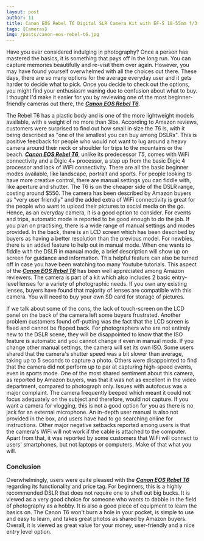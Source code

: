 ```yaml
---
layout: post
author: 11
title: Canon EOS Rebel T6 Digital SLR Camera Kit with EF-S 18-55mm f/3.5-5.6 IS II Lens (Black) - Review
tags: [Cameras]
img: /posts/canon-eos-rebel-t6.jpg
---
```


Have you ever considered indulging in photography? Once a person has mastered the basics, it is something that pays off in the long run. You can capture memories beautifully and re-visit them over again. However, you may have found yourself overwhelmed with all the choices out there. These days, there are so many options for the average everyday user and it gets harder to decide what to pick. Once you decide to check out the options, you might find your enthusiasm waning due to confusion about what to buy. I thought I'd make it easier for you by reviewing one of the most beginner-friendly cameras out there, the [***Canon EOS Rebel T6***](https://www.amazon.com/dp/B01CO2JPYS/ref=dp_cr_wdg_tit_nw_mr&tag=reviewhuntr-20).

The Rebel T6 has a plastic body and is one of the more lightweight models available, with a weight of no more than 3lbs. According to Amazon reviews, customers were surprised to find out how small in size the *T6* is, with it being described as "one of the smallest you can buy among DSLRs". This is positive feedback for people who would not want to lug around a heavy camera around their neck or shoulder for trips to the mountains or the beach. [***Canon EOS Rebel T6***](https://www.amazon.com/dp/B01CO2JPYS/ref=dp_cr_wdg_tit_nw_mr&tag=reviewhuntr-20), unlike its predecessor *T5*, comes with WiFi connectivity and a Digic 4+ processor, a step up from the basic Digic 4 processor and lack of WiFi connectivity. There are all the basic beginner modes available, like landscape, portrait and sports. For people looking to have more creative control, there are manual settings you can fiddle with, like aperture and shutter. The T6 is on the cheaper side of the DSLR range, costing around $550. The camera has been described by Amazon buyers as "very user friendly" and the added extra of WiFi connectivity is great for the people who want to upload their pictures to social media on the go. Hence, as an everyday camera, it is a good option to consider. For events and trips, automatic mode is reported to be good enough to do the job. If you plan on practising, there is a wide range of manual settings and modes provided. In the back, there is an LCD screen which has been described by buyers as having a better resolution than the previous model. For newbies, there is an added feature to help out in manual mode. When one wants to fiddle with the DSLR in manual mode, a brief description will show up on screen for guidance and information. This helpful feature can also be turned off in case you have been watching too many Youtube tutorials. This aspect of the [***Canon EOS Rebel T6***](https://www.amazon.com/dp/B01CO2JPYS/ref=dp_cr_wdg_tit_nw_mr&tag=reviewhuntr-20) has been well appreciated among Amazon reviewers. The camera is part of a kit which also includes 2 basic entry-level lenses for a variety of photographic needs. If you own any existing lenses, buyers have found that majority of lenses are compatible with this camera. You will need to buy your own SD card for storage of pictures. 

If we talk about some of the cons, the lack of touch-screen on the LCD panel on the back of the camera left some buyers frustrated. Another problem customers found off-putting was the fact that the LCD screen is fixed and cannot be flipped back. For photographers who are not entirely new to the DSLR scene, they will be disappointed to know that the ISO feature is automatic and you cannot change it even in manual mode. If you change other manual settings, the camera will set its own ISO. Some users shared that the camera's shutter speed was a bit slower than average, taking up to 5 seconds to capture a photo. Others were disappointed to find that the camera did not perform up to par at capturing high-speed events, even in sports mode. One of the most shared sentiment about this camera, as reported by Amazon buyers, was that it was not as excellent in the video department, compared to photograph only. Issues with autofocus was a major complaint. The camera frequently beeped which meant it could not focus adequately on the subject and therefore, would not capture. If you want a camera for vlogging, this is not a good option for you as there is no jack for an external microphone. An in-depth user manual is also not provided in the box, and users have had to go searching online for instructions. Other major negative setbacks reported among users is that the camera's WiFi will not work if the cable is attached to the computer. Apart from that, it was reported by some customers that WiFi will connect to users' smartphones, but not laptops or computers. Make of that what you will. 

### Conclusion

Overwhelmingly, users were quite pleased with the [***Canon EOS Rebel T6***](https://www.amazon.com/dp/B01CO2JPYS/ref=dp_cr_wdg_tit_nw_mr&tag=reviewhuntr-20) regarding its functionality and price tag. For beginners, this is a highly recommended DSLR that does not require one to shell out big bucks. It is viewed as a very good choice for someone who wants to dabble in the field of photography as a hobby. It is also a good piece of equipment to learn the basics on. The Canon T6 won't burn a hole in your pocket, is simple to use and easy to learn, and takes great photos as shared by Amazon buyers. Overall, it is viewed as great value for your money, user-friendly and a nice entry level option.
